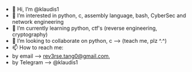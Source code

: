 - 👋 Hi, I’m @klaudis1
- 👀 I’m interested in python, c, assembly language, bash, CyberSec and network engineering
- 🌱 I’m currently learning python, ctf's (reverse engineering, cryptography)
- 💞️ I’m looking to collaborate on python, c --> (teach me, plz ^.^)
- 📫 How to reach me:  
- by email --> rev3rse.tang0@gmail.com, 
- by Telegram --> @klaudis1
<!---
Kalina34/Kalina34 is a ✨ special ✨ repository because its `README.md` (this file) appears on your GitHub profile.
You can click the Preview link to take a look at your changes.
--->
